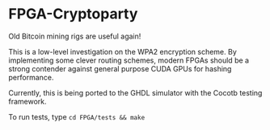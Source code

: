 FPGA-Cryptoparty
================
Old Bitcoin mining rigs are useful again!

This is a low-level investigation on the WPA2 encryption scheme.
By implementing some clever routing schemes, modern FPGAs should be a strong contender against general purpose CUDA GPUs for hashing performance.


Currently, this is being ported to the GHDL simulator with the Cocotb testing framework.

To run tests, type `cd FPGA/tests && make`